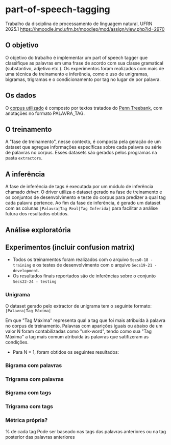# part-of-speech-tagging
Trabalho da disciplina de processamento de linguagem natural, UFRN 2025.1
https://hmoodle.imd.ufrn.br/moodlep/mod/assign/view.php?id=2970

## O objetivo
O objetivo do trabalho é implementar um part of speech tagger que classifique as palavras em uma frase de acordo com sua classe gramatical (substantivo, adjetivo etc.). 
Os experimentos foram realizados com mais de uma técnica de treinamento e inferência, como o uso de unigramas, bigramas, trigramas e o condicionamento por tag no lugar de por palavra. 

## Os dados
O [corpus utilizado](https://drive.google.com/drive/folders/19_F8mmI65lWnL6BmKvtzMX2Z_tcNlXxb) é composto por textos tratados do [Penn Treebank](https://paperswithcode.com/dataset/penn-treebank), com anotações no formato PALAVRA_TAG.

## O treinamento
A "fase de treinamento", nesse contexto, é composta pela geração de um dataset que agregue informações específicas sobre cada palavra ou série de palavras no corpus. Esses datasets são gerados pelos programas na pasta `extractors`.

## A inferência
A fase de inferência de tags é executada por um módulo de inferência chamado *driver*. O driver utiliza o dataset gerado na fase de treinamento e os conjuntos de desenvolvimento e teste do corpus para predizer a qual tag cada palavra pertence. Ao fim da fase de inferência, é gerado um dataset com as colunas `|Palavra|Tag Real|Tag Inferida|` para facilitar a análise futura dos resultados obtidos.

## Análise exploratória

## Experimentos (incluir confusion matrix)
- Todos os treinamentos foram realizados com o arquivo `Secs0-18 - training` e os testes de desenvolvimento com o arquivo `Secs19-21 - development`.
- Os resultados finais reportados são de inferências sobre o conjunto `Secs22-24 - testing`

### Unigrama
O dataset gerado pelo extractor de unigrama tem o seguinte formato:
`|Palavra|Tag Máxima|`

Em que "Tag Máxima" representa qual a tag que foi mais atribuída à palavra no corpus de treinamento. Palavras com aparições iguais ou abaixo de um valor N foram contabilizadas como "unk-word", tendo como sua "Tag Máxima" a tag mais comum atribuída às palavras que satifizeram as condições.
- Para N = 1, foram obtidos os seguintes resultados: 

### Bigrama com palavras


### Trigrama com palavras


### Bigrama com tags

### Trigrama com tags

### Métrica própria?
% de cada tag
Pode ser baseado nas tags das palavras anteriores ou na tag posterior das palavras anteriores